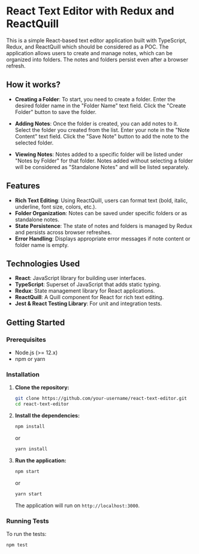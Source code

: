 # React Text Editor with Redux and ReactQuill

This is a simple React-based text editor application built with TypeScript, Redux, and ReactQuill which should be considered as a POC. The application allows users to create and manage notes, which can be organized into folders. The notes and folders persist even after a browser refresh.

## How it works?
- **Creating a Folder**:
To start, you need to create a folder. Enter the desired folder name in the "Folder Name" text field.
Click the "Create Folder" button to save the folder.

- **Adding Notes**:
Once the folder is created, you can add notes to it.
Select the folder you created from the list.
Enter your note in the "Note Content" text field.
Click the "Save Note" button to add the note to the selected folder.

- **Viewing Notes**:
Notes added to a specific folder will be listed under "Notes by Folder" for that folder.
Notes added without selecting a folder will be considered as "Standalone Notes" and will be listed separately.

## Features

- **Rich Text Editing**: Using ReactQuill, users can format text (bold, italic, underline, font size, colors, etc.).
- **Folder Organization**: Notes can be saved under specific folders or as standalone notes.
- **State Persistence**: The state of notes and folders is managed by Redux and persists across browser refreshes.
- **Error Handling**: Displays appropriate error messages if note content or folder name is empty.

## Technologies Used

- **React**: JavaScript library for building user interfaces.
- **TypeScript**: Superset of JavaScript that adds static typing.
- **Redux**: State management library for React applications.
- **ReactQuill**: A Quill component for React for rich text editing.
- **Jest & React Testing Library**: For unit and integration tests.

## Getting Started

### Prerequisites

- Node.js (>= 12.x)
- npm or yarn

### Installation

1. **Clone the repository:**

    ```bash
    git clone https://github.com/your-username/react-text-editor.git
    cd react-text-editor
    ```

2. **Install the dependencies:**

    ```bash
    npm install
    ```

    or

    ```bash
    yarn install
    ```

3. **Run the application:**

    ```bash
    npm start
    ```

    or

    ```bash
    yarn start
    ```

    The application will run on `http://localhost:3000`.

### Running Tests

To run the tests:

```bash
npm test
